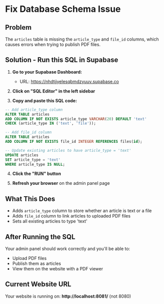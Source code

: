 # Fix Database Schema Issue

## Problem
The `articles` table is missing the `article_type` and `file_id` columns, which causes errors when trying to publish PDF files.

## Solution - Run this SQL in Supabase

1. **Go to your Supabase Dashboard:**
   - URL: https://nhdtjjyelesqbmdzyuuv.supabase.co

2. **Click on "SQL Editor" in the left sidebar**

3. **Copy and paste this SQL code:**

```sql
-- Add article_type column
ALTER TABLE articles 
ADD COLUMN IF NOT EXISTS article_type VARCHAR(20) DEFAULT 'text' 
CHECK (article_type IN ('text', 'file'));

-- Add file_id column
ALTER TABLE articles 
ADD COLUMN IF NOT EXISTS file_id INTEGER REFERENCES files(id);

-- Update existing articles to have article_type = 'text'
UPDATE articles 
SET article_type = 'text' 
WHERE article_type IS NULL;
```

4. **Click the "RUN" button**

5. **Refresh your browser** on the admin panel page

## What This Does

- Adds `article_type` column to store whether an article is text or a file
- Adds `file_id` column to link articles to uploaded PDF files
- Sets all existing articles to type 'text'

## After Running the SQL

Your admin panel should work correctly and you'll be able to:
- Upload PDF files
- Publish them as articles
- View them on the website with a PDF viewer

## Current Website URL

Your website is running on: **http://localhost:8081/** (not 8080)

